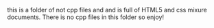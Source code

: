 this is a folder of not cpp files and and is full of HTML5 and css mixure documents. There is no cpp files in this folder so enjoy!
